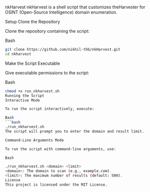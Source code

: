 nkHarvest
nkHarvest is a shell script that customizes theHarvester for OSINT (Open-Source Intelligence) domain enumeration.

Setup
Clone the Repository

Clone the repository containing the script:

Bash
```bash
git clone https://github.com/nikhil-thb/nkHarvest.git
cd nkharvest
```
Make the Script Executable

Give executable permissions to the script:

Bash
```bash
chmod +x run_nkharvest.sh
Running the Script
Interactive Mode

To run the script interactively, execute:

Bash
```bash
./run_nkharvest.sh
The script will prompt you to enter the domain and result limit.

Command-Line Arguments Mode

To run the script with command-line arguments, use:

Bash

./run_nkharvest.sh <domain> <limit>
<domain>: The domain to scan (e.g., example.com).
<limit>: The maximum number of results (default: 500).
License
This project is licensed under the MIT License.
